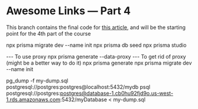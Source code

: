 # Awesome Links — Part 4

This branch contains the final code for [this article](https://www.prisma.io/blog/fullstack-nextjs-graphql-prisma-4-1k1kc83x3v), and will be the starting point for the 4th part of the course


npx prisma migrate dev --name init
npx prisma db seed
npx prisma studio

--- To use proxy
npx prisma generate --data-proxy
--- To get rid of proxy (might be a better way to do it)
npx prisma generate
npx prisma migrate dev --name init


pg_dump -f my-dump.sql postgresql://postgres:postgres@localhost:5432/mydb
psql postgresql://postgres:postgres@database-1.cb0hu92fjd9o.us-west-1.rds.amazonaws.com:5432/myDatabase < my-dump.sql